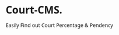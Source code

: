 # Court-CMS.
Easily Find out Court Percentage &amp; Pendency 
<!DOCTYPE html>
<html lang="en">
<head>
    <meta charset="UTF-8">
    <meta name="viewport" content="width=device-width, initial-scale=1.0">
    <title>Court Case Management System</title>
    <link rel="stylesheet" href="https://cdnjs.cloudflare.com/ajax/libs/font-awesome/6.4.0/css/all.min.css">
    <style>
        * {
            margin: 0;
            padding: 0;
            box-sizing: border-box;
            font-family: 'Segoe UI', Tahoma, Geneva, Verdana, sans-serif;
        }
        
        body {
            background: linear-gradient(135deg, #e0e7ff 0%, #c3cfe2 100%);
            min-height: 100vh;
            padding: 20px;
            color: #333;
        }
        
        .container {
            max-width: 1200px;
            margin: 0 auto;
        }
        
        header {
            background: #1a237e;
            color: white;
            padding: 15px 20px;
            border-radius: 10px 10px 0 0;
            display: flex;
            justify-content: space-between;
            align-items: center;
            box-shadow: 0 4px 6px rgba(0, 0, 0, 0.1);
        }
        
        .logo {
            display: flex;
            align-items: center;
            gap: 10px;
        }
        
        .logo i {
            font-size: 24px;
            color: #ffd54f;
        }
        
        .controls {
            display: flex;
            gap: 10px;
        }
        
        .btn {
            padding: 8px 15px;
            border: none;
            border-radius: 5px;
            cursor: pointer;
            font-weight: 500;
            display: flex;
            align-items: center;
            gap: 5px;
            transition: all 0.3s;
        }
        
        .btn-primary {
            background: #1565c0;
            color: white;
        }
        
        .btn-primary:hover {
            background: #0d47a1;
        }
        
        .btn-success {
            background: #2e7d32;
            color: white;
        }
        
        .btn-success:hover {
            background: #1b5e20;
        }
        
        .btn-danger {
            background: #c62828;
            color: white;
        }
        
        .btn-danger:hover {
            background: #b71c1c;
        }
        
        .btn-warning {
            background: #ef6c00;
            color: white;
        }
        
        .btn-warning:hover {
            background: #e65100;
        }
        
        .court-info {
            background: white;
            padding: 20px;
            border-radius: 0 0 10px 10px;
            box-shadow: 0 4px 6px rgba(0, 0, 0, 0.1);
            margin-bottom: 20px;
        }
        
        .court-name {
            font-size: 24px;
            font-weight: 600;
            margin-bottom: 15px;
            color: #1a237e;
            text-align: center;
            padding: 10px;
            border: 1px dashed #7986cb;
            background-color: #e8eaf6;
            border-radius: 5px;
        }
        
        .date-display {
            display: flex;
            justify-content: space-between;
            margin-bottom: 20px;
            background: #e3f2fd;
            padding: 10px 15px;
            border-radius: 5px;
            font-weight: 500;
            color: #1565c0;
            border: 1px solid #bbdefb;
        }
        
        .dashboard {
            display: grid;
            grid-template-columns: 1fr;
            gap: 20px;
            margin-bottom: 20px;
        }
        
        .data-table {
            background: white;
            border-radius: 10px;
            padding: 20px;
            box-shadow: 0 4px 6px rgba(0, 0, 0, 0.1);
            border: 1px solid #e0e0e0;
        }
        
        .data-table h2 {
            margin-bottom: 15px;
            color: #1a237e;
            padding-bottom: 10px;
            border-bottom: 2px solid #e0e0e0;
        }
        
        table {
            width: 100%;
            border-collapse: collapse;
        }
        
        th, td {
            padding: 12px 15px;
            text-align: center;
            border-bottom: 1px solid #ddd;
        }
        
        th {
            background-color: #f5f5f5;
            font-weight: 600;
            color: #1a237e;
        }
        
        tr:nth-child(even) {
            background-color: #f9f9f9;
        }
        
        tr:hover {
            background-color: #f5f5f5;
        }
        
        input[type="number"] {
            width: 60px;
            padding: 8px;
            border: 1px solid #ddd;
            border-radius: 4px;
            text-align: center;
            font-weight: bold;
        }
        
        .case-note {
            font-size: 12px;
            color: #666;
            text-align: left;
            padding: 4px 0;
            font-style: italic;
        }
        
        .summary {
            display: none;
        }
        
        .target-message {
            background: #e8f5e9;
            padding: 15px;
            border-radius: 8px;
            margin-top: 20px;
            border-left: 4px solid #2e7d32;
            color: #1b5e20;
        }
        
        .report {
            background: white;
            border-radius: 10px;
            padding: 30px;
            box-shadow: 0 4px 6px rgba(0, 0, 0, 0.1);
            margin-top: 30px;
            display: none;
            border: 1px solid #e0e0e0;
        }
        
        .report-header {
            text-align: center;
            margin-bottom: 30px;
        }
        
        .report-header h1 {
            color: #1a237e;
            margin-bottom: 10px;
        }
        
        .report-header p {
            color: #666;
            font-size: 18px;
        }
        
        .report-table {
            margin-bottom: 30px;
            width: 100%;
        }
        
        .report-table h3 {
            margin-bottom: 15px;
            color: #1a237e;
            padding-bottom: 10px;
            border-bottom: 2px solid #e0e0e0;
        }
        
        .signature {
            margin-top: 50px;
            text-align: center;
        }
        
        .signature p {
            margin-bottom: 5px;
        }
        
        .signature-line {
            margin-top: 60px;
            border-top: 1px solid #333;
            width: 250px;
            margin: 0 auto;
            padding-top: 5px;
        }
        
        .action-buttons {
            display: flex;
            justify-content: center;
            gap: 15px;
            margin-top: 30px;
        }
        
        .achieved-badge {
            background-color: #2e7d32;
            color: white;
            padding: 5px 10px;
            border-radius: 20px;
            font-size: 14px;
            margin-left: 10px;
        }
        
        .edit-court-modal {
            display: none;
            position: fixed;
            top: 0;
            left: 0;
            width: 100%;
            height: 100%;
            background-color: rgba(0, 0, 0, 0.5);
            z-index: 1000;
            justify-content: center;
            align-items: center;
        }
        
        .modal-content {
            background-color: white;
            padding: 30px;
            border-radius: 10px;
            width: 500px;
            max-width: 90%;
            box-shadow: 0 5px 15px rgba(0, 0, 0, 0.3);
        }
        
        .modal-header {
            display: flex;
            justify-content: space-between;
            align-items: center;
            margin-bottom: 20px;
        }
        
        .modal-header h2 {
            color: #1a237e;
            margin: 0;
        }
        
        .close-modal {
            background: none;
            border: none;
            font-size: 24px;
            cursor: pointer;
            color: #666;
        }
        
        .court-name-input {
            width: 100%;
            padding: 12px;
            border: 1px solid #ddd;
            border-radius: 5px;
            font-size: 16px;
            margin-bottom: 20px;
        }
        
        .modal-actions {
            display: flex;
            justify-content: flex-end;
            gap: 10px;
        }
        
        .save-notification {
            position: fixed;
            bottom: 20px;
            right: 20px;
            background: #2e7d32;
            color: white;
            padding: 10px 20px;
            border-radius: 5px;
            box-shadow: 0 4px 6px rgba(0, 0, 0, 0.1);
            display: none;
            z-index: 1000;
        }
        
        /* New styles for the updates */
        .percentage-bold {
            font-weight: bold;
        }
        
        .report-table table {
            border-left: 1px solid #ddd;
            border-right: 1px solid #ddd;
        }
        
        .report-table table th, 
        .report-table table td {
            border-left: 1px solid #ddd;
            border-right: 1px solid #ddd;
        }
        
        .report-bold {
            font-weight: bold;
        }
        
        @media print {
            body * {
                visibility: hidden;
            }
            .report, .report * {
                visibility: visible;
            }
            .report {
                position: absolute;
                left: 0;
                top: 0;
                width: 100%;
            }
            .no-print {
                display: none;
            }
        }
        
        @media (max-width: 768px) {
            .dashboard {
                grid-template-columns: 1fr;
            }
            
            header {
                flex-direction: column;
                gap: 10px;
            }
            
            .controls {
                width: 100%;
                justify-content: center;
            }
        }
    </style>
</head>
<body>
    <div class="container">
        <header>
            <div class="logo">
                <i class="fas fa-balance-scale"></i>
                <span>Court Case Management System</span>
            </div>
            <div class="controls">
                <button class="btn btn-warning" id="updateCourtBtn">
                    <i class="fas fa-edit"></i> Update Court Name
                </button>
                <button class="btn btn-primary" id="refreshBtn">
                    <i class="fas fa-sync-alt"></i> Refresh
                </button>
                <button class="btn btn-success" id="saveBtn">
                    <i class="fas fa-save"></i> Local Save
                </button>
            </div>
        </header>

        <div class="court-info">
            <div class="court-name" id="courtName">In the Court of District and Sessions Judge, Battagram</div>
            <div class="date-display">
                <span id="currentDate">1-Aug to 23-Aug-25</span>
                <span id="currentTime">12:50:59 PM</span>
            </div>
            
            <div class="dashboard">
                <div class="data-table">
                    <h2>Case Management</h2>
                    <table>
                        <thead>
                            <tr>
                                <th>Types</th>
                                <th>Criminal</th>
                                <th>Civil</th>
                                <th>Total</th>
                            </tr>
                        </thead>
                        <tbody>
                            <tr>
                                <td>Previous Month (July) Pendency</td>
                                <td><input type="number" id="prevCriminal" value="10"></td>
                                <td><input type="number" id="prevCivil" value="10"></td>
                                <td id="prevTotal">20</td>
                            </tr>
                            <tr>
                                <td>INSTITUTION CASES</td>
                                <td><input type="number" id="instCriminal" value="10"></td>
                                <td><input type="number" id="instCivil" value="10"></td>
                                <td id="instTotal">20</td>
                            </tr>
                            <tr>
                                <td>
                                    DISPOSED CASES
                                    <div class="case-note">Do not add Transfer Out Cases here</div>
                                </td>
                                <td><input type="number" id="dispCriminal" value="10"></td>
                                <td><input type="number" id="dispCivil" value="10"></td>
                                <td id="dispTotal">20</td>
                            </tr>
                            <tr>
                                <td>
                                    Transfer In Cases
                                    <div class="case-note">Not effect institution % but effect (+) in Pendency only</div>
                                </td>
                                <td><input type="number" id="inCriminal" value="10"></td>
                                <td><input type="number" id="inCivil" value="10"></td>
                                <td id="inTotal">20</td>
                            </tr>
                            <tr>
                                <td>
                                    Transfer Out Cases
                                    <div class="case-note">Not effect Disposed % but effect (-) Pendency only</div>
                                </td>
                                <td><input type="number" id="outCriminal" value="10"></td>
                                <td><input type="number" id="outCivil" value="10"></td>
                                <td id="outTotal">20</td>
                            </tr>
                            <tr>
                                <td>Percentage</td>
                                <td id="percentCriminal" class="percentage-bold">100.00%</td>
                                <td id="percentCivil" class="percentage-bold">100.00%</td>
                                <td id="percentTotal" class="percentage-bold">100.00%</td>
                            </tr>
                        </tbody>
                    </table>
                </div>
                
                <div class="summary">
                    <h2>Summary</h2>
                    <div class="summary-item">
                        <span>Target</span>
                        <span>110%</span>
                    </div>
                    <div class="target-message" id="targetMessage">
                        At this stage, if the given number of pending cases are disposed of,
                        this Court will achieve 110% of its disposal target.
                    </div>
                    <div class="summary-item">
                        <span>Total Current Pendency</span>
                        <span id="totalPendency">20</span>
                    </div>
                    <div class="summary-item">
                        <span>Criminal Pendency</span>
                        <span id="criminalPendency">10</span>
                    </div>
                    <div class="summary-item">
                        <span>Civil Pendency</span>
                        <span id="civilPendency">10</span>
                    </div>
                    <div class="summary-item">
                        <span>Target Need Cases</span>
                        <span id="additionalCases">0</span>
                    </div>
                </div>
            </div>
            
            <button class="btn btn-success" id="generateReport" style="width: 100%; margin-top: 20px;">
                <i class="fas fa-file-pdf"></i> Generate Report
            </button>
        </div>

        <div class="report" id="reportSection">
            <div class="report-header">
                <h1 id="reportCourtName">In the Court of District and Sessions Judge, Battagram</h1>
                <p><strong>Percentage Target & Pendency</strong></p>
                <p id="reportDate">Saturday, August 23, 2025</p>
            </div>
            
            <div class="report-table">
                <h3>Current Percentage</h3>
                <table>
                    <thead>
                        <tr>
                            <th>Type</th>
                            <th>Institution Cases</th>
                            <th>Disposed Cases</th>
                            <th>Percentage</th>
                        </tr>
                    </thead>
                    <tbody>
                        <tr>
                            <td><strong>Criminal Cases</strong></td>
                            <td id="repInstCriminal">10</td>
                            <td id="repDispCriminal">10</td>
                            <td id="repPercentCriminal" class="report-bold">100.00%</td>
                        </tr>
                        <tr>
                            <td><strong>Civil Cases</strong></td>
                            <td id="repInstCivil">10</td>
                            <td id="repDispCivil">10</td>
                            <td id="repPercentCivil" class="report-bold">100.00%</td>
                        </tr>
                        <tr>
                            <td class="report-bold">Total Cases</td>
                            <td id="repInstTotal" class="report-bold">20</td>
                            <td id="repDispTotal" class="report-bold">20</td>
                            <td id="repPercentTotal" class="report-bold">100.00%</td>
                        </tr>
                    </tbody>
                </table>
            </div>
            
            <div class="target-message" id="repTargetMessage">
                At this stage, if the given number of pending cases are disposed of, this Court will achieve 110% of its disposal target.
            </div>
            
            <div class="report-table">
                <h3>Current total Pendency till now</h3>
                <table>
                    <thead>
                        <tr>
                            <th>Type</th>
                            <th>Criminal</th>
                            <th>Civil</th>
                            <th>Total</th>
                        </tr>
                    </thead>
                    <tbody>
                        <tr>
                            <td>Current Month Cases</td>
                            <td id="repCurCriminal">10</td>
                            <td id="repCurCivil">10</td>
                            <td id="repCurTotal">20</td>
                        </tr>
                        <tr>
                            <td>Transfer in Cases</td>
                            <td id="repInCriminal">10</td>
                            <td id="repInCivil">10</td>
                            <td id="repInTotal">20</td>
                        </tr>
                        <tr>
                            <td>Transfer Out Cases</td>
                            <td id="repOutCriminal">10</td>
                            <td id="repOutCivil">10</td>
                            <td id="repOutTotal">20</td>
                        </tr>
                        <tr>
                            <td class="report-bold">Total Pendency</td>
                            <td id="repTotalCriminal" class="report-bold">20</td>
                            <td id="repTotalCivil" class="report-bold">20</td>
                            <td id="repGrandTotal" class="report-bold">40</td>
                        </tr>
                    </tbody>
                </table>
            </div>
            
            <div class="signature">
                <div class="signature-line">
                    <p>SIGNATURE</p>
                </div>
                <p>Reader/Muharrir</p>
            </div>
            
            <div class="action-buttons no-print">
                <button class="btn btn-danger" onclick="window.print()">
                    <i class="fas fa-download"></i> Download PDF
                </button>
                <button class="btn btn-primary" id="backBtn">
                    <i class="fas fa-arrow-left"></i> Back to Entries
                </button>
            </div>
        </div>
    </div>

    <div class="edit-court-modal" id="courtModal">
        <div class="modal-content">
            <div class="modal-header">
                <h2>Update Court Name</h2>
                <button class="close-modal" id="closeModal">&times;</button>
            </div>
            <input type="text" class="court-name-input" id="courtNameInput" placeholder="Enter court name">
            <div class="modal-actions">
                <button class="btn btn-primary" id="saveCourtName">Save Changes</button>
                <button class="btn btn-danger" id="cancelCourtName">Cancel</button>
            </div>
        </div>
    </div>

    <div class="save-notification" id="saveNotification">
        <i class="fas fa-check-circle"></i> Data saved successfully!
    </div>

    <script>
        // Format date as "1-Aug", "2-Aug", etc.
        function formatDate(date) {
            const day = date.getDate();
            const month = date.toLocaleString('default', { month: 'short' });
            return `${day}-${month}`;
        }
        
        // Format date for report header
        function formatReportDate(date) {
            const options = { weekday: 'long', year: 'numeric', month: 'long', day: 'numeric' };
            return date.toLocaleDateString('en-US', options);
        }
        
        // Update current date and time
        function updateDateTime() {
            const now = new Date();
            
            // Get first day of current month
            const firstDay = new Date(now.getFullYear(), now.getMonth(), 1);
            
            // Format date range (1-Aug to CurrentDate)
            const dateRange = `${formatDate(firstDay)} to ${formatDate(now)}-${now.getFullYear().toString().slice(-2)}`;
            document.getElementById('currentDate').textContent = dateRange;
            
            // Update time
            const timeString = now.toLocaleTimeString('en-US', { 
                hour: '2-digit', 
                minute: '2-digit', 
                second: '2-digit',
                hour12: true 
            });
            document.getElementById('currentTime').textContent = timeString;
            
            // Update report date
            document.getElementById('reportDate').textContent = formatReportDate(now);
        }
        
        // Initial date/time update and set interval
        updateDateTime();
        setInterval(updateDateTime, 1000);
        
        // Save all data to localStorage
        function saveDataToLocalStorage() {
            const data = {
                courtName: document.getElementById('courtName').textContent,
                prevCriminal: document.getElementById('prevCriminal').value,
                prevCivil: document.getElementById('prevCivil').value,
                instCriminal: document.getElementById('instCriminal').value,
                instCivil: document.getElementById('instCivil').value,
                dispCriminal: document.getElementById('dispCriminal').value,
                dispCivil: document.getElementById('dispCivil').value,
                inCriminal: document.getElementById('inCriminal').value,
                inCivil: document.getElementById('inCivil').value,
                outCriminal: document.getElementById('outCriminal').value,
                outCivil: document.getElementById('outCivil').value
            };
            
            localStorage.setItem('courtCaseData', JSON.stringify(data));
            
            // Show save notification
            const notification = document.getElementById('saveNotification');
            notification.style.display = 'block';
            setTimeout(() => {
                notification.style.display = 'none';
            }, 3000);
        }
        
        // Load data from localStorage
        function loadDataFromLocalStorage() {
            const savedData = localStorage.getItem('courtCaseData');
            if (savedData) {
                const data = JSON.parse(savedData);
                
                document.getElementById('courtName').textContent = data.courtName;
                document.getElementById('prevCriminal').value = data.prevCriminal;
                document.getElementById('prevCivil').value = data.prevCivil;
                document.getElementById('instCriminal').value = data.instCriminal;
                document.getElementById('instCivil').value = data.instCivil;
                document.getElementById('dispCriminal').value = data.dispCriminal;
                document.getElementById('dispCivil').value = data.dispCivil;
                document.getElementById('inCriminal').value = data.inCriminal;
                document.getElementById('inCivil').value = data.inCivil;
                document.getElementById('outCriminal').value = data.outCriminal;
                document.getElementById('outCivil').value = data.outCivil;
                
                calculateTotals();
            }
        }
        
        // Calculate totals and percentages
        function calculateTotals() {
            // Get input values
            const prevCriminal = parseInt(document.getElementById('prevCriminal').value) || 0;
            const prevCivil = parseInt(document.getElementById('prevCivil').value) || 0;
            const instCriminal = parseInt(document.getElementById('instCriminal').value) || 0;
            const instCivil = parseInt(document.getElementById('instCivil').value) || 0;
            const dispCriminal = parseInt(document.getElementById('dispCriminal').value) || 0;
            const dispCivil = parseInt(document.getElementById('dispCivil').value) || 0;
            const inCriminal = parseInt(document.getElementById('inCriminal').value) || 0;
            const inCivil = parseInt(document.getElementById('inCivil').value) || 0;
            const outCriminal = parseInt(document.getElementById('outCriminal').value) || 0;
            const outCivil = parseInt(document.getElementById('outCivil').value) || 0;
            
            // Calculate totals
            document.getElementById('prevTotal').textContent = prevCriminal + prevCivil;
            document.getElementById('instTotal').textContent = instCriminal + instCivil;
            document.getElementById('dispTotal').textContent = dispCriminal + dispCivil;
            document.getElementById('inTotal').textContent = inCriminal + inCivil;
            document.getElementById('outTotal').textContent = outCriminal + outCivil;
            
            // Calculate percentages
            const percentCriminal = instCriminal > 0 ? (dispCriminal / instCriminal * 100).toFixed(2) : "0.00";
            const percentCivil = instCivil > 0 ? (dispCivil / instCivil * 100).toFixed(2) : "0.00";
            const percentTotal = (instCriminal + instCivil) > 0 ? 
                ((dispCriminal + dispCivil) / (instCriminal + instCivil) * 100).toFixed(2) : "0.00";
            
            document.getElementById('percentCriminal').textContent = percentCriminal + "%";
            document.getElementById('percentCivil').textContent = percentCivil + "%";
            document.getElementById('percentTotal').textContent = percentTotal + "%";
            
            // Calculate pendency using the formula: (Previous Month Pendency + Institution Cases + Transfer In) - (Disposed Cases + Transfer Out)
            const criminalPendency = prevCriminal + instCriminal + inCriminal - dispCriminal - outCriminal;
            const civilPendency = prevCivil + instCivil + inCivil - dispCivil - outCivil;
            const totalPendency = criminalPendency + civilPendency;
            
            document.getElementById('criminalPendency').textContent = criminalPendency;
            document.getElementById('civilPendency').textContent = civilPendency;
            document.getElementById('totalPendency').textContent = totalPendency;
            
            // Calculate additional cases needed using the formula: =IF(D7>=110%, "Achieved", MAX(0, ROUNDUP(B7*1.1, 0) - C7))
            const totalInstitution = instCriminal + instCivil;
            const totalDisposed = dispCriminal + dispCivil;
            const disposalPercentage = totalInstitution > 0 ? (totalDisposed / totalInstitution * 100) : 0;
            
            let additionalCasesNeeded = 0;
            let targetMessage = "At this stage, if the given number of pending cases are disposed of, this Court will achieve 110% of its disposal target.";
            
            if (disposalPercentage >= 110) {
                additionalCasesNeeded = "Achieved";
                targetMessage = "<strong>This Court has already achieved 110% of its disposal target!</strong>";
            } else {
                additionalCasesNeeded = Math.max(0, Math.ceil(totalInstitution * 1.1) - totalDisposed);
                targetMessage = `At this stage, if <strong>${additionalCasesNeeded}</strong> more cases are disposed of, this Court will achieve 110% of its disposal target.`;
            }
            
            document.getElementById('additionalCases').textContent = additionalCasesNeeded;
            document.getElementById('targetMessage').innerHTML = targetMessage;
            if (disposalPercentage >= 110) {
                document.getElementById('targetMessage').innerHTML += ' <span class="achieved-badge">Target Achieved!</span>';
            }
        }
        
        // Set up event listeners for input changes
        const inputs = document.querySelectorAll('input[type="number"]');
        inputs.forEach(input => {
            input.addEventListener('input', calculateTotals);
        });
        
        // Load saved data when page loads
        window.addEventListener('DOMContentLoaded', (event) => {
            loadDataFromLocalStorage();
        });
        
        // Initial calculation
        calculateTotals();
        
        // Generate report
        document.getElementById('generateReport').addEventListener('click', function() {
            // Get input values
            const prevCriminal = parseInt(document.getElementById('prevCriminal').value) || 0;
            const prevCivil = parseInt(document.getElementById('prevCivil').value) || 0;
            const instCriminal = parseInt(document.getElementById('instCriminal').value) || 0;
            const instCivil = parseInt(document.getElementById('instCivil').value) || 0;
            const dispCriminal = parseInt(document.getElementById('dispCriminal').value) || 0;
            const dispCivil = parseInt(document.getElementById('dispCivil').value) || 0;
            const inCriminal = parseInt(document.getElementById('inCriminal').value) || 0;
            inCivil = parseInt(document.getElementById('inCivil').value) || 0;
            const outCriminal = parseInt(document.getElementById('outCriminal').value) || 0;
            const outCivil = parseInt(document.getElementById('outCivil').value) || 0;
            
            // Update report values
            document.getElementById('repInstCriminal').textContent = instCriminal;
            document.getElementById('repInstCivil').textContent = instCivil;
            document.getElementById('repInstTotal').textContent = instCriminal + instCivil;
            
            document.getElementById('repDispCriminal').textContent = dispCriminal;
            document.getElementById('repDispCivil').textContent = dispCivil;
            document.getElementById('repDispTotal').textContent = dispCriminal + dispCivil;
            
            document.getElementById('repPercentCriminal').textContent = document.getElementById('percentCriminal').textContent;
            document.getElementById('repPercentCivil').textContent = document.getElementById('percentCivil').textContent;
            document.getElementById('repPercentTotal').textContent = document.getElementById('percentTotal').textContent;
            
            // Calculate Current Month Cases using formula: Previous Month Cases + Institution Cases - Disposed Cases
            const currentMonthCriminal = prevCriminal + instCriminal - dispCriminal;
            const currentMonthCivil = prevCivil + instCivil - dispCivil;
            
            document.getElementById('repCurCriminal').textContent = currentMonthCriminal;
            document.getElementById('repCurCivil').textContent = currentMonthCivil;
            document.getElementById('repCurTotal').textContent = currentMonthCriminal + currentMonthCivil;
            
            document.getElementById('repInCriminal').textContent = inCriminal;
            document.getElementById('repInCivil').textContent = inCivil;
            document.getElementById('repInTotal').textContent = inCriminal + inCivil;
            
            document.getElementById('repOutCriminal').textContent = outCriminal;
            document.getElementById('repOutCivil').textContent = outCivil;
            document.getElementById('repOutTotal').textContent = outCriminal + outCivil;
            
            // Calculate Total Pendency using formula: Previous Month Cases + Institution Cases - Disposed Cases + Transfer In Cases - Transfer Out Cases
            const totalPendencyCriminal = prevCriminal + instCriminal - dispCriminal + inCriminal - outCriminal;
            const totalPendencyCivil = prevCivil + instCivil - dispCivil + inCivil - outCivil;
            
            document.getElementById('repTotalCriminal').textContent = totalPendencyCriminal;
            document.getElementById('repTotalCivil').textContent = totalPendencyCivil;
            document.getElementById('repGrandTotal').textContent = totalPendencyCriminal + totalPendencyCivil;
            
            // Update court name in report
            document.getElementById('reportCourtName').textContent = document.getElementById('courtName').textContent;
            
            // Update target message in report
            document.getElementById('repTargetMessage').innerHTML = document.getElementById('targetMessage').innerHTML;
            
            // Show report section
            document.getElementById('reportSection').style.display = 'block';
            
            // Scroll to report
            document.getElementById('reportSection').scrollIntoView({ behavior: 'smooth' });
        });
        
        // Back to entries button
        document.getElementById('backBtn').addEventListener('click', function() {
            document.getElementById('reportSection').style.display = 'none';
        });
        
        // Refresh button
        document.getElementById('refreshBtn').addEventListener('click', function() {
            if (confirm('Are you sure you want to refresh all data? This will reset all values.')) {
                inputs.forEach(input => {
                    input.value = '0';
                });
                calculateTotals();
                // Clear saved data
                localStorage.removeItem('courtCaseData');
            }
        });
        
        // Save button - save data to localStorage
        document.getElementById('saveBtn').addEventListener('click', function() {
            saveDataToLocalStorage();
        });
        
        // Court name editing functionality
        const courtModal = document.getElementById('courtModal');
        const courtNameInput = document.getElementById('courtNameInput');
        const courtNameElement = document.getElementById('courtName');
        const updateCourtBtn = document.getElementById('updateCourtBtn');
        const closeModal = document.getElementById('closeModal');
        const cancelCourtName = document.getElementById('cancelCourtName');
        const saveCourtName = document.getElementById('saveCourtName');
        
        // Open modal
        updateCourtBtn.addEventListener('click', function() {
            courtNameInput.value = courtNameElement.textContent;
            courtModal.style.display = 'flex';
        });
        
        // Close modal
        function closeCourtModal() {
            courtModal.style.display = 'none';
        }
        
        closeModal.addEventListener('click', closeCourtModal);
        cancelCourtName.addEventListener('click', closeCourtModal);
        
        // Save court name
        saveCourtName.addEventListener('click', function() {
            const newCourtName = courtNameInput.value.trim();
            if (newCourtName) {
                courtNameElement.textContent = newCourtName;
                closeCourtModal();
                // Save the updated court name
                saveDataToLocalStorage();
            } else {
                alert('Court name cannot be empty!');
            }
        });
        
        // Close modal if clicked outside
        window.addEventListener('click', function(event) {
            if (event.target === courtModal) {
                closeCourtModal();
            }
        });
        
        // Auto-save when inputs change (optional)
        inputs.forEach(input => {
            input.addEventListener('change', saveDataToLocalStorage);
        });
    </script>
</body>
</html>
